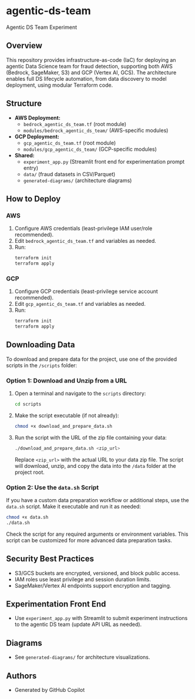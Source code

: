 # agentic-ds-team
Agentic DS Team Experiment

## Overview
This repository provides infrastructure-as-code (IaC) for deploying an agentic Data Science team for fraud detection, supporting both AWS (Bedrock, SageMaker, S3) and GCP (Vertex AI, GCS). The architecture enables full DS lifecycle automation, from data discovery to model deployment, using modular Terraform code.

## Structure
- **AWS Deployment:**
  - `bedrock_agentic_ds_team.tf` (root module)
  - `modules/bedrock_agentic_ds_team/` (AWS-specific modules)
- **GCP Deployment:**
  - `gcp_agentic_ds_team.tf` (root module)
  - `modules/gcp_agentic_ds_team/` (GCP-specific modules)
- **Shared:**
  - `experiment_app.py` (Streamlit front end for experimentation prompt entry)
  - `data/` (fraud datasets in CSV/Parquet)
  - `generated-diagrams/` (architecture diagrams)

## How to Deploy

### AWS
1. Configure AWS credentials (least-privilege IAM user/role recommended).
2. Edit `bedrock_agentic_ds_team.tf` and variables as needed.
3. Run:
   ```zsh
   terraform init
   terraform apply
   ```

### GCP
1. Configure GCP credentials (least-privilege service account recommended).
2. Edit `gcp_agentic_ds_team.tf` and variables as needed.
3. Run:
   ```zsh
   terraform init
   terraform apply
   ```

## Downloading Data

To download and prepare data for the project, use one of the provided scripts in the `/scripts` folder:

### Option 1: Download and Unzip from a URL

1. Open a terminal and navigate to the `scripts` directory:
   ```zsh
   cd scripts
   ```
2. Make the script executable (if not already):
   ```zsh
   chmod +x download_and_prepare_data.sh
   ```
3. Run the script with the URL of the zip file containing your data:
   ```zsh
   ./download_and_prepare_data.sh <zip_url>
   ```
   Replace `<zip_url>` with the actual URL to your data zip file. The script will download, unzip, and copy the data into the `/data` folder at the project root.

### Option 2: Use the `data.sh` Script

If you have a custom data preparation workflow or additional steps, use the `data.sh` script. Make it executable and run it as needed:

```zsh
chmod +x data.sh
./data.sh
```

Check the script for any required arguments or environment variables. This script can be customized for more advanced data preparation tasks.

## Security Best Practices
- S3/GCS buckets are encrypted, versioned, and block public access.
- IAM roles use least privilege and session duration limits.
- SageMaker/Vertex AI endpoints support encryption and tagging.

## Experimentation Front End
- Use `experiment_app.py` with Streamlit to submit experiment instructions to the agentic DS team (update API URL as needed).

## Diagrams
- See `generated-diagrams/` for architecture visualizations.

## Authors
- Generated by GitHub Copilot
